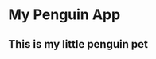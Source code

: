 # My Penguin App

<link rel="stylesheet" href="style.css">
<h2>This is my little penguin pet</h2>

 <div class="penguin">
        <div class="penguin-bottom">
          <div class="right-hand"></div>
          <div class="left-hand"></div>
          <div class="right-feet"></div>
          <div class="left-feet"></div>
        </div>
        <div class="penguin-top">
          <div class="right-cheek"></div>
          <div class="left-cheek"></div>
          <div class="belly"></div>
          <div class="right-eye">
            <div class="sparkle"></div>
          </div>
          <div class="left-eye">
            <div class="sparkle"></div>
          </div>
          <div class="blush-right"></div>
          <div class="blush-left"></div>
          <div class="beak-top"></div>
          <div class="beak-bottom"></div>
        </div>
      </div>